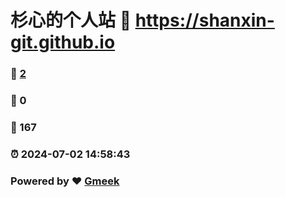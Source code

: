# 杉心的个人站 :link: https://shanxin-git.github.io 
### :page_facing_up: [2](https://shanxin-git.github.io/tag.html) 
### :speech_balloon: 0 
### :hibiscus: 167 
### :alarm_clock: 2024-07-02 14:58:43 
### Powered by :heart: [Gmeek](https://github.com/Meekdai/Gmeek)
